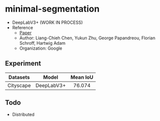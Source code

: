 # minimal-segmentation
  - DeepLabV3+ (WORK IN PROCESS)
  - Reference
    - [Paper](https://arxiv.org/pdf/1802.02611.pdf)
    - Author: Liang-Chieh Chen, Yukun Zhu, George Papandreou, Florian Schroff, Hartwig Adam
    - Organization: Google
    
## Experiment

| Datasets | Model | Mean IoU |
| :---: | :---: | :---: |
Cityscape | DeepLabV3+ | 76.074 |

## Todo
  - Distributed
